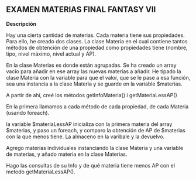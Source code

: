 ## EXAMEN MATERIAS FINAL FANTASY VII

**Descripción**

Hay una cierta cantidad de materias. Cada materia tiene sus propiedades. Para ello, he creado dos clases. La clase Materia en el cual contiene tantos métodos
de obtención de una propiedad como propiedades tiene (nombre, tipo, nivel máximo, nivel actual y AP).

En la clase Materias es donde están agrupadas. Se ha creado un array vacío para añadir en ese array las nuevas materias a añadir.
He tipado la clase Materia con la variable para que el valor, que se le pase a esa función, sea una instancia a la clase Materia y se guarde en la variable $materias.

A partir de ahí, creé los métodos getInfoMateria() i getMateriaLessAP()

En la primera llamamos a cada método de cada propiedad, de cada Materia (usando foreach).

la variable $materiaLessAP inicializa con la primera materia del array $materias, y paso un foreach, y comparo la obtención de AP de $materias con la que menos tiene.
La almaceno en la varibale y la devuelvo.

Agrego materias individuales instanciando la clase Materia y una variable de materias, y añado materia en la clase Materias.

Hago las consultas de su Info y de qué materia tiene menos AP con el metodo getMateriaLessAP().
